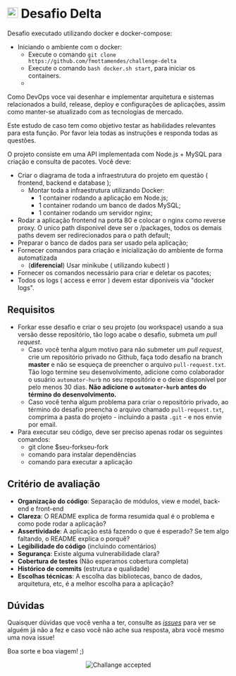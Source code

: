 # <img src="https://avatars1.githubusercontent.com/u/7063040?v=4&s=200.jpg" alt="HU" width="24" /> Desafio Delta

Desafio executado utilizando docker e docker-compose:
- Iniciando o ambiente com o docker:
    -   Execute o comando `git clone https://github.com/fmottamendes/challenge-delta`
    -   Execute o comando `bash docker.sh start`, para iniciar os containers.
    -   
Como DevOps voce vai desenhar e implementar arquitetura e sistemas relacionados a build, release, deploy e configurações de aplicações, assim como manter-se atualizado com as tecnologias de mercado.

Este estudo de caso tem como objetivo testar as habilidades relevantes para esta função. Por favor leia todas as instruções e responda todas as questões.

O projeto consiste em uma API implementada com Node.js​ + MySQL​ para criação e consulta de pacotes.
Você deve:

-   Criar o diagrama de toda a infraestrutura do projeto em questão ( frontend, backend e database );
    -   Montar toda a infraestrutura utilizando Docker:
        -   1 container rodando a aplicação em Node.js;
        -   1 container rodando um banco de dados MySQL;
        -   1 container rodando um servidor nginx;
-   Rodar a aplicação frontend na porta 80 e colocar o nginx ​como reverse proxy. O unico path disponivel deve ser o /packages, todos os demais paths devem ser redirecionados para o path default;
-   Preparar o banco de dados para ser usado pela aplicação;
-   Fornecer comandos para criação e inicialização do ambiente de forma automatizada
    -   (**diferencial**) Usar minikube ( utilizando kubectl )
-   Fornecer os comandos necessário para criar e deletar os pacotes;
-   Todos os logs ( access e error ) devem estar diponiveis via "docker logs".

## Requisitos

-   Forkar esse desafio e criar o seu projeto (ou workspace) usando a sua versão desse repositório, tão logo acabe o desafio, submeta um _pull request_.
    -   Caso você tenha algum motivo para não submeter um _pull request_, crie um repositório privado no Github, faça todo desafio na branch **master** e não se esqueça de preencher o arquivo `pull-request.txt`. Tão logo termine seu desenvolvimento, adicione como colaborador o usuário `automator-hurb` no seu repositório e o deixe disponível por pelo menos 30 dias. **Não adicione o `automator-hurb` antes do término do desenvolvimento.**
    -   Caso você tenha algum problema para criar o repositório privado, ao término do desafio preencha o arquivo chamado `pull-request.txt`, comprima a pasta do projeto - incluindo a pasta `.git` - e nos envie por email.
-   Para executar seu código, deve ser preciso apenas rodar os seguintes comandos:
    -   git clone \$seu-forkseu-fork
    -   comando para instalar dependências
    -   comando para executar a aplicação

## Critério de avaliação

-   **Organização do código**: Separação de módulos, view e model, back-end e front-end
-   **Clareza**: O README explica de forma resumida qual é o problema e como pode rodar a aplicação?
-   **Assertividade**: A aplicação está fazendo o que é esperado? Se tem algo faltando, o README explica o porquê?
-   **Legibilidade do código** (incluindo comentários)
-   **Segurança**: Existe alguma vulnerabilidade clara?
-   **Cobertura de testes** (Não esperamos cobertura completa)
-   **Histórico de commits** (estrutura e qualidade)
-   **Escolhas técnicas**: A escolha das bibliotecas, banco de dados, arquitetura, etc, é a melhor escolha para a aplicação?

## Dúvidas

Quaisquer dúvidas que você venha a ter, consulte as [_issues_](https://github.com/HurbCom/challenge-delta/issues) para ver se alguém já não a fez e caso você não ache sua resposta, abra você mesmo uma nova issue!

Boa sorte e boa viagem! ;)

<p align="center">
  <img src="ca.jpg" alt="Challange accepted" />
</p>
